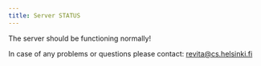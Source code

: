 ```yaml
---
title: Server STATUS
---
```


The server should be functioning normally!

<!-- 
* There is a serious problem with the server — we are working to resolve it ASAP
* Please watch this space for updates
-->

In case of any problems or questions please contact: [revita@cs.helsinki.fi](mailto:revita@cs.helsinki.fi)
